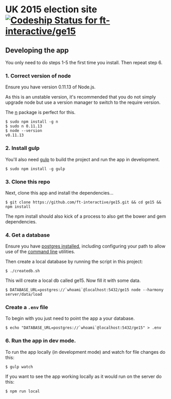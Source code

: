 # UK 2015 election site [![Codeship Status for ft-interactive/ge15](https://codeship.com/projects/345102d0-585d-0130-1abe-123138152df8/status)](https://codeship.com/projects/1503)

## Developing the app

You only need to do steps 1-5 the first time you install. Then repeat step 6.

### 1. Correct version of node

Ensure you have version 0.11.13 of Node.js.

As this is an unstable version, it's recommended that you do not simply upgrade node but use a version manager to switch to the require version. 

The [n](https://github.com/tj/n) package is perfect for this.

```shell
$ sudo npm install -g n
$ sudo n 0.11.13
$ node --version
v0.11.13
```

### 2. Install gulp

You'll also need [gulp](https://github.com/gulpjs/gulp/blob/master/docs/getting-started.md) to build the project and run the app in development.

```shell
$ sudo npm install -g gulp
```

### 3. Clone this repo

Next, clone this app and install the dependencies...

```shell
$ git clone https://github.com/ft-interactive/ge15.git && cd ge15 && npm install
```

The npm install should also kick of a process to also get the bower and gem dependencies.

### 4. Get a database

Ensure you have [postgres installed](http://postgresapp.com/), including configuring your path to allow use of the [command line](http://postgresapp.com/documentation/cli-tools.html) utilities.

Then create a local database by running the script in this project:

```
$ ./createdb.sh
```

This will create a local db called ge15. Now fill it with some data.

```
$ DATABASE_URL=postgres://`whoami`@localhost:5432/ge15 node --harmony server/data/load
```

### Create a `.env` file

To begin with you just need to point the app a your database.

```
$ echo "DATABASE_URL=postgres://`whoami`@localhost:5432/ge15" > .env
```

### 6. Run the app in dev mode.

To run the app locally (in development mode) and watch for file changes do this:

```shell
$ gulp watch
```

If you want to see the app working locally as it would run on the server do this:

```shell
$ npm run local
```
